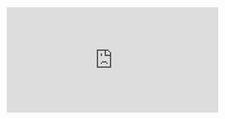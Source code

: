 <div style="position:relative;padding-bottom:48%; margin:10px">
    <iframe src="https://www.youtube.com/embed/ZYGeACl-AcY?start=0" frameborder="0" allow="accelerometer; autoplay; encrypted-media; gyroscope; picture-in-picture" allowfullscreen 
    	style="position:absolute;width:100%;height:100%;"></iframe>
</div>

